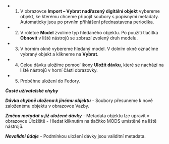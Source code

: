   * 1)	V obrazovce **Import – Vybrat nadřazený digitální objekt** vybereme objekt, ke kterému chceme připojit soubory s popisnými metadaty. Automaticky jsou po prvním přihlášení přednastavena periodika.
  * 2)	V roletce **Model** zvolíme typ hledaného objektu. Po použití tlačítka **Obnovit** v liště nástrojů se zobrazí zvolený druh modelu.
  * 3)	V horním okně vybereme hledaný model. V dolním okně označíme vybraný objekt a klikneme na **Vybrat**.
  * 4)	Celou dávku uložíme pomocí ikony **Uložit dávku**, které se nachází na liště nástrojů v horní části obrazovky.
  * 5)	Proběhne uložení do Fedory.

_**Časté uživatelské chyby**_

_**Dávka chybně uložena k jinému objektu**_ - Soubory přesuneme k nově založenému objektu v obrazovce Vazby.

_**Změna metadat u již uložené dávky**_ - Metadata objektu lze upravit v obrazovce Úložiště - Hledat kliknutím na tlačítko MODS umístěné na liště nástrojů.

_**Nevalidní údaje**_ - Podmínkou uložení dávky jsou validitní metadata.